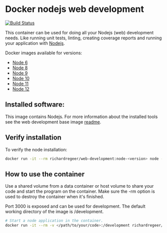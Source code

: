 # Docker nodejs web development
[![Build Status](https://travis-ci.org/richardregeer/docker-nodejs-development.svg?branch=master)](https://travis-ci.org/richardregeer/docker-nodejs-development)

This container can be used for doing all your Nodejs (web) development needs. Like running unit tests, linting, creating coverage reports and running your application with [Nodejs](https://nodejs.org/en/).

Docker images available for versions:
- [Node 6](./node-6)
- [Node 8](./node-8)
- [Node 9](./node-9)
- [Node 10](./node-10)
- [Node 11](./node-11)
- [Node 12](./node-12)

## Installed software:
This image contains Nodejs. For more information about the installed tools see the web development base image [readme](https://github.com/richardregeer/docker-web-development).

## Verify installation
To verify the node installation:
```bash
docker run -it --rm richardregeer/web-development:node-<version> node -v
```

## How to use the container
Use a shared volume from a data container or host volume to share your code and start the program on the container.
Make sure the -rm option is used to destroy the container when it's finished.

Port 3000 is exposed and can be used for development. The default working directory of the image is /development.

```bash
# Start a node application in the container.
docker run -it --rm -v </path/to/your/code>:/development richardregeer/web-development:node-<version> node <your-application.js>
```
